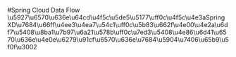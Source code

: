 #Spring Cloud Data Flow
\u5927\u6570\u636e\u64cd\u4f5c\u5de5\u5177\uff0c\u4f5c\u4e3aSpring XD\u7684\u66ff\u4ee3\u4ea7\u54c1\uff0c\u5b83\u662f\u4e00\u4e2a\u6df7\u5408\u8ba1\u7b97\u6a21\u578b\uff0c\u7ed3\u5408\u4e86\u6d41\u6570\u636e\u4e0e\u6279\u91cf\u6570\u636e\u7684\u5904\u7406\u65b9\u5f0f\u3002
